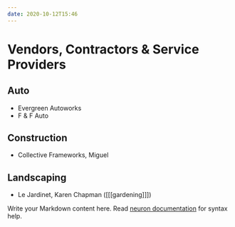 ```yaml
---
date: 2020-10-12T15:46
---
```


# Vendors, Contractors & Service Providers

## Auto
- Evergreen Autoworks
- F & F Auto

## Construction
- Collective Frameworks, Miguel

## Landscaping
- Le Jardinet, Karen Chapman ([[[gardening]]])

Write your Markdown content here. Read [neuron documentation](https://neuron.zettel.page/2011404.html) for syntax help.

